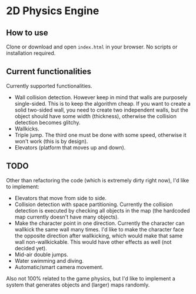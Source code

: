 # 2D Physics Engine

## How to use

Clone or download and open `index.html` in your browser. No scripts or installation required.

## Current functionalities

Currently supported functionalities.

* Wall collision detection. However keep in mind that walls are purposely single-sided. This is to keep the algorithm cheap. If you want to create a solid two-sided wall, you need to create two independent walls, but the object should have some width (thickness), otherwise the collision detection becomes glitchy.
* Wallkicks.
* Triple jump. The third one must be done with some speed, otherwise it won't work (this is by design).
* Elevators (platform that moves up and down).

## TODO

Other than refactoring the code (which is extremely dirty right now), I'd like to implement:

* Elevators that move from side to side.
* Collision detection with space partitioning. Currently the collision detection is executed by checking all objects in the map (the hardcoded map currently doesn't have many objects).
* Make the character point in one direction. Currently the character can wallkick the same wall many times. I'd like to make the character face the opposite direction after wallkicking, which would make that same wall non-wallkickable. This would have other effects as well (not decided yet).
* Mid-air double jumps.
* Water swimming and diving.
* Automatic/smart camera movement.

Also not 100% related to the game physics, but I'd like to implement a system that generates objects and (larger) maps randomly.
